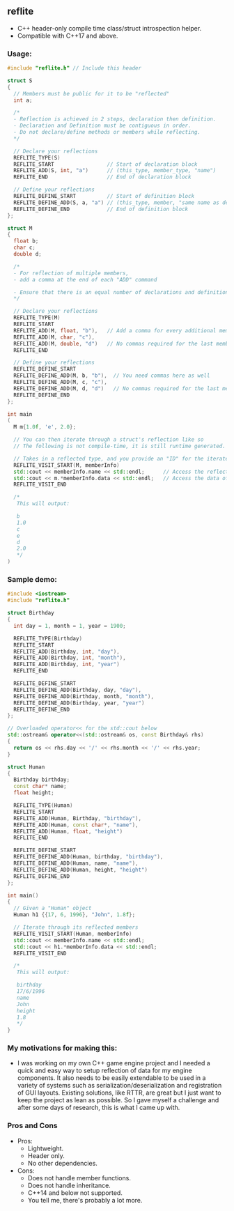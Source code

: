 ## reflite
- C++ header-only compile time class/struct introspection helper.
- Compatible with C++17 and above.

### Usage:
```C++
#include "reflite.h" // Include this header

struct S
{
  // Members must be public for it to be "reflected"
  int a;

  /*
  - Reflection is achieved in 2 steps, declaration then definition.
  - Declaration and Definition must be contiguous in order.
  - Do not declare/define methods or members while reflecting.
  */

  // Declare your reflections
  REFLITE_TYPE(S)
  REFLITE_START                 // Start of declaration block
  REFLITE_ADD(S, int, "a")      // (this_type, member_type, "name")
  REFLITE_END                   // End of declaration block

  // Define your reflections
  REFLITE_DEFINE_START          // Start of definition block
  REFLITE_DEFINE_ADD(S, a, "a") // (this_type, member, "same name as declaration")
  REFLITE_DEFINE_END            // End of definition block
};

struct M
{
  float b;
  char c;
  double d;

  /*
  - For reflection of multiple members, 
  - add a comma at the end of each "ADD" command

  - Ensure that there is an equal number of declarations and definitions
  */

  // Declare your reflections
  REFLITE_TYPE(M)
  REFLITE_START
  REFLITE_ADD(M, float, "b"),   // Add a comma for every additional member
  REFLITE_ADD(M, char, "c"),
  REFLITE_ADD(M, double, "d")   // No commas required for the last member
  REFLITE_END

  // Define your reflections
  REFLITE_DEFINE_START
  REFLITE_DEFINE_ADD(M, b, "b"),  // You need commas here as well
  REFLITE_DEFINE_ADD(M, c, "c"),
  REFLITE_DEFINE_ADD(M, d, "d")   // No commas required for the last member
  REFLITE_DEFINE_END
};

int main
(
  M m{1.0f, 'e', 2.0};

  // You can then iterate through a struct's reflection like so
  // The following is not compile-time, it is still runtime generated.

  // Takes in a reflected type, and you provide an "ID" for the iterated data
  REFLITE_VISIT_START(M, memberInfo)
  std::cout << memberInfo.name << std::endl;      // Access the reflected name
  std::cout << m.*memberInfo.data << std::endl;   // Access the data of a certain object
  REFLITE_VISIT_END

  /*
   This will output:

   b
   1.0
   c
   e
   d
   2.0
   */
)
```

### Sample demo:
```C++
#include <iostream>
#include "reflite.h"

struct Birthday
{
  int day = 1, month = 1, year = 1900;

  REFLITE_TYPE(Birthday)
  REFLITE_START
  REFLITE_ADD(Birthday, int, "day"),
  REFLITE_ADD(Birthday, int, "month"),
  REFLITE_ADD(Birthday, int, "year")
  REFLITE_END

  REFLITE_DEFINE_START
  REFLITE_DEFINE_ADD(Birthday, day, "day"),
  REFLITE_DEFINE_ADD(Birthday, month, "month"),
  REFLITE_DEFINE_ADD(Birthday, year, "year")
  REFLITE_DEFINE_END
};

// Overloaded operator<< for the std::cout below
std::ostream& operator<<(std::ostream& os, const Birthday& rhs)
{
  return os << rhs.day << '/' << rhs.month << '/' << rhs.year;
}

struct Human
{
  Birthday birthday;
  const char* name;
  float height;

  REFLITE_TYPE(Human)
  REFLITE_START
  REFLITE_ADD(Human, Birthday, "birthday"),
  REFLITE_ADD(Human, const char*, "name"),
  REFLITE_ADD(Human, float, "height")
  REFLITE_END

  REFLITE_DEFINE_START
  REFLITE_DEFINE_ADD(Human, birthday, "birthday"),
  REFLITE_DEFINE_ADD(Human, name, "name"),
  REFLITE_DEFINE_ADD(Human, height, "height")
  REFLITE_DEFINE_END
};

int main()
{
  // Given a "Human" object
  Human h1 {{17, 6, 1996}, "John", 1.8f};

  // Iterate through its reflected members
  REFLITE_VISIT_START(Human, memberInfo)
  std::cout << memberInfo.name << std::endl;
  std::cout << h1.*memberInfo.data << std::endl;
  REFLITE_VISIT_END

  /*
   This will output:

   birthday
   17/6/1996
   name
   John
   height
   1.8
   */
}
```

### My motivations for making this:
- I was working on my own C++ game engine project and I needed a quick and easy way to setup reflection of data for my engine components. It also needs to be easily extendable to be used in a variety of systems such as serialization/deserialization and registration of GUI layouts. Existing solutions, like RTTR, are great but I just want to keep the project as lean as possible. So I gave myself a challenge and after some days of research, this is what I came up with.

### Pros and Cons
- Pros:
  - Lightweight.
  - Header only.
  - No other dependencies.
- Cons:
  - Does not handle member functions.
  - Does not handle inheritance.
  - C++14 and below not supported.
  - You tell me, there's probably a lot more.
